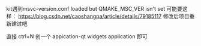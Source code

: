 kit遇到msvc-version.conf loaded but QMAKE_MSC_VER isn't set 可能要这样：
https://blog.csdn.net/caoshangpa/article/details/79185117
修改后项目重新建过吧

直接 ctrl+N 创一个 appication-qt widgets application 即可

